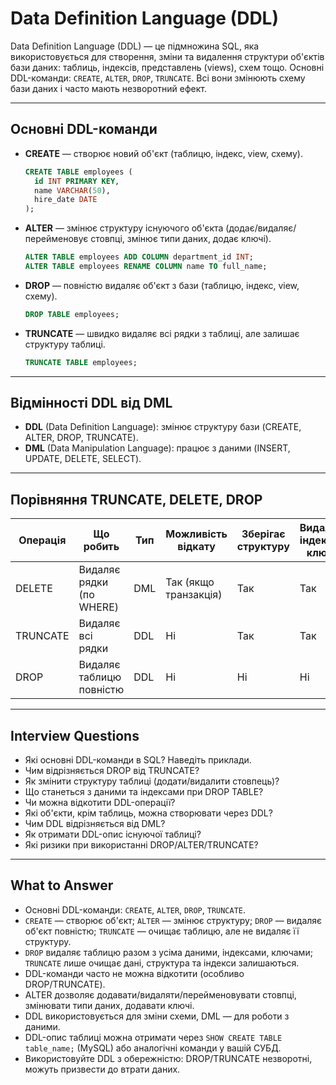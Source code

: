 # Data Definition Language (DDL)

Data Definition Language (DDL) — це підмножина SQL, яка використовується для створення, зміни та видалення структури об'єктів бази даних: таблиць, індексів, представлень (views), схем тощо. Основні DDL-команди: `CREATE`, `ALTER`, `DROP`, `TRUNCATE`. Всі вони змінюють схему бази даних і часто мають незворотний ефект.

---

## Основні DDL-команди

- **CREATE** — створює новий об'єкт (таблицю, індекс, view, схему).

  ```sql
  CREATE TABLE employees (
    id INT PRIMARY KEY,
    name VARCHAR(50),
    hire_date DATE
  );
  ```

- **ALTER** — змінює структуру існуючого об'єкта (додає/видаляє/перейменовує стовпці, змінює типи даних, додає ключі).

  ```sql
  ALTER TABLE employees ADD COLUMN department_id INT;
  ALTER TABLE employees RENAME COLUMN name TO full_name;
  ```

- **DROP** — повністю видаляє об'єкт з бази (таблицю, індекс, view, схему).

  ```sql
  DROP TABLE employees;
  ```

- **TRUNCATE** — швидко видаляє всі рядки з таблиці, але залишає структуру таблиці.

  ```sql
  TRUNCATE TABLE employees;
  ```

---

## Відмінності DDL від DML

- **DDL** (Data Definition Language): змінює структуру бази (CREATE, ALTER, DROP, TRUNCATE).
- **DML** (Data Manipulation Language): працює з даними (INSERT, UPDATE, DELETE, SELECT).

---

## Порівняння TRUNCATE, DELETE, DROP

| Операція  | Що робить                | Тип      | Можливість відкату | Зберігає структуру | Видаляє індекси/ключі |
|-----------|--------------------------|----------|--------------------|--------------------|-----------------------|
| DELETE    | Видаляє рядки (по WHERE) | DML      | Так (якщо транзакція) | Так             | Так                  |
| TRUNCATE  | Видаляє всі рядки        | DDL      | Ні                 | Так               | Так                  |
| DROP      | Видаляє таблицю повністю | DDL      | Ні                 | Ні                | Ні                   |

---

## Interview Questions

- Які основні DDL-команди в SQL? Наведіть приклади.
- Чим відрізняється DROP від TRUNCATE?
- Як змінити структуру таблиці (додати/видалити стовпець)?
- Що станеться з даними та індексами при DROP TABLE?
- Чи можна відкотити DDL-операції?
- Які об'єкти, крім таблиць, можна створювати через DDL?
- Чим DDL відрізняється від DML?
- Як отримати DDL-опис існуючої таблиці?
- Які ризики при використанні DROP/ALTER/TRUNCATE?

---

## What to Answer

- Основні DDL-команди: `CREATE`, `ALTER`, `DROP`, `TRUNCATE`.
- `CREATE` — створює об'єкт; `ALTER` — змінює структуру; `DROP` — видаляє об'єкт повністю; `TRUNCATE` — очищає таблицю, але не видаляє її структуру.
- `DROP` видаляє таблицю разом з усіма даними, індексами, ключами; `TRUNCATE` лише очищає дані, структура та індекси залишаються.
- DDL-команди часто не можна відкотити (особливо DROP/TRUNCATE).
- ALTER дозволяє додавати/видаляти/перейменовувати стовпці, змінювати типи даних, додавати ключі.
- DDL використовується для зміни схеми, DML — для роботи з даними.
- DDL-опис таблиці можна отримати через `SHOW CREATE TABLE table_name;` (MySQL) або аналогічні команди у вашій СУБД.
- Використовуйте DDL з обережністю: DROP/TRUNCATE незворотні, можуть призвести до втрати даних.
